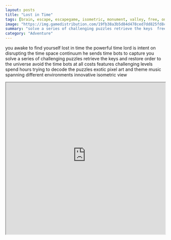 ```yaml
---
layout: posts
title: "Lost in Time"
tags: [brain, escape, escapegame, isometric, monument, valley, free, online, games, oyna, game, free, games, play, play, games]
image: "https://img.gamedistribution.com/19fb38a3b5d84d478ced7dd825fd8c65-512x384.jpeg"
summary: "solve a series of challenging puzzles retrieve the keys  free online games oyna game free games play play games"
category: "Adventure"
---
```


you awake to find yourself lost in time the powerful time lord is intent on disrupting the time space continuum he sends time bots to capture you solve a series of challenging puzzles retrieve the keys and restore order to the universe avoid the time bots at all costs features challenging levels spend hours trying to decode the puzzles exotic pixel art and theme music spanning different environments innovative isometric view

<iframe width="100%" height="480px;" src="https://html5.gamedistribution.com/19fb38a3b5d84d478ced7dd825fd8c65/"></iframe>
